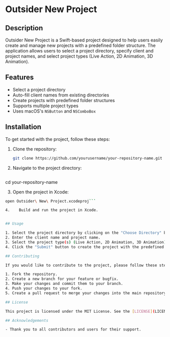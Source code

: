 # Outsider New Project

## Description

Outsider New Project is a Swift-based project designed to help users easily create and manage new projects with a predefined folder structure. The application allows users to select a project directory, specify client and project names, and select project types (Live Action, 2D Animation, 3D Animation).

## Features

- Select a project directory
- Auto-fill client names from existing directories
- Create projects with predefined folder structures
- Supports multiple project types
- Uses macOS's `NSButton` and `NSComboBox`

## Installation

To get started with the project, follow these steps:

1. Clone the repository:

   ```bash
   git clone https://github.com/yourusername/your-repository-name.git
   
2. Navigate to the project directory:
   ```bash
  cd your-repository-name

3.	Open the project in Xcode:
   ```bash
   open Outsider\ New\ Project.xcodeproj```
   
4.    Build and run the project in Xcode.


## Usage

1. Select the project directory by clicking on the "Choose Directory" button.
2. Enter the client name and project name.
3. Select the project type(s) (Live Action, 2D Animation, 3D Animation).
4. Click the "Submit" button to create the project with the predefined folder structure.

## Contributing

If you would like to contribute to the project, please follow these steps:

1. Fork the repository.
2. Create a new branch for your feature or bugfix.
3. Make your changes and commit them to your branch.
4. Push your changes to your fork.
5. Create a pull request to merge your changes into the main repository.

## License

This project is licensed under the MIT License. See the [LICENSE](LICENSE) file for details.

## Acknowledgements

- Thank you to all contributors and users for their support.
